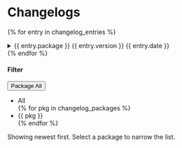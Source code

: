 # Changelogs

{% for entry in changelog_entries %}
<details class="changelog-entry" data-package="{{ entry.package }}">
  <summary>
    <span class="chg-meta">
      <span class="chg-pkg">{{ entry.package }}</span>
      <span class="chg-version">{{ entry.version }}</span>
      <span class="chg-date">{{ entry.date }}</span>
    </span>
  </summary>
  <div class="chg-body">
    <div class="chg-source">Source: <code>{{ entry.path }}</code></div>
    {{ entry.html | safe }}
  </div>
</details>
{% endfor %}

<!-- Static filter panel (no JS relocation) -->
<div class="changelog-filter-panel">
  <h4>Filter</h4>
  <div class="chg-dropdown" id="package-filter" data-value="">
    <button type="button" class="chg-dropdown__button" aria-haspopup="listbox" aria-expanded="false" aria-labelledby="package-filter-label package-filter-current">
      <span id="package-filter-label" class="chg-dropdown__label">Package</span>
      <span id="package-filter-current" class="chg-dropdown__current" data-all-label="All">All</span>
      <span class="chg-dropdown__arrow" aria-hidden="true"></span>
    </button>
    <ul class="chg-dropdown__list" role="listbox" tabindex="-1" aria-labelledby="package-filter-label">
      <li class="chg-dropdown__option is-active" role="option" data-value="" aria-selected="true">All</li>
      {% for pkg in changelog_packages %}
      <li class="chg-dropdown__option" role="option" data-value="{{ pkg }}" aria-selected="false">{{ pkg }}</li>
      {% endfor %}
    </ul>
  </div>
  <p class="hint">Showing newest first. Select a package to narrow the list.</p>
</div>


